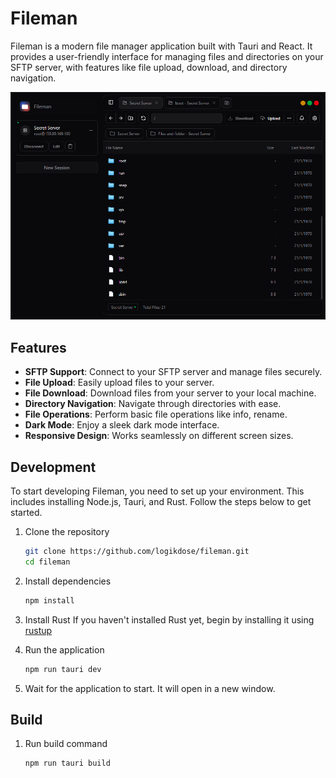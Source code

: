 # Fileman

Fileman is a modern file manager application built with Tauri and React. It provides a user-friendly interface for managing files and directories on your SFTP server, with features like file upload, download, and directory navigation.

![Fileman Screenshot](./public/fileman-screenshot.png)

## Features

- **SFTP Support**: Connect to your SFTP server and manage files securely.
- **File Upload**: Easily upload files to your server.
- **File Download**: Download files from your server to your local machine.
- **Directory Navigation**: Navigate through directories with ease.
- **File Operations**: Perform basic file operations like info, rename.
- **Dark Mode**: Enjoy a sleek dark mode interface.
- **Responsive Design**: Works seamlessly on different screen sizes.

## Development

To start developing Fileman, you need to set up your environment. This includes installing Node.js, Tauri, and Rust. Follow the steps below to get started.

1. Clone the repository
   ```bash
   git clone https://github.com/logikdose/fileman.git
   cd fileman
   ```
2. Install dependencies

   ```bash
   npm install
   ```

3. Install Rust
   If you haven't installed Rust yet, begin by installing it using [rustup](https://rustup.rs/)

4. Run the application

   ```bash
   npm run tauri dev
   ```

5. Wait for the application to start. It will open in a new window.


## Build

1. Run build command

   ```bash
   npm run tauri build
   ```
